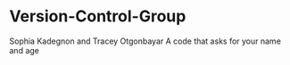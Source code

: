 # Version-Control-Group
Sophia Kadegnon and Tracey Otgonbayar 
A code that asks for your name and age 
